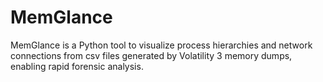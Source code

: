 # MemGlance
MemGlance is a Python tool to visualize process hierarchies and network connections from csv files generated by Volatility 3 memory dumps, enabling rapid forensic analysis.
